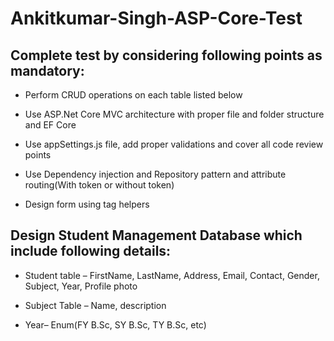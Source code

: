 # Ankitkumar-Singh-ASP-Core-Test


## Complete test by considering following points as mandatory:

* Perform CRUD operations on each table listed below

* Use ASP.Net Core MVC architecture with proper file and folder structure and EF Core

* Use appSettings.js file, add proper validations and cover all code review points

* Use Dependency injection and Repository pattern and attribute routing(With token or without token)

* Design form using tag helpers

## Design Student Management Database which include following details:

  * Student table – FirstName, LastName, Address, Email, Contact, Gender, Subject, Year, Profile photo

  * Subject Table – Name, description

  * Year– Enum(FY B.Sc, SY B.Sc, TY B.Sc, etc)
